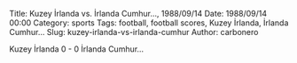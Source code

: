 Title: Kuzey İrlanda vs. İrlanda Cumhur…, 1988/09/14
Date: 1988/09/14 00:00
Category: sports
Tags: football, football scores, Kuzey İrlanda, İrlanda Cumhur…
Slug: kuzey-irlanda-vs-irlanda-cumhur
Author: carbonero


Kuzey İrlanda 0 - 0 İrlanda Cumhur…
